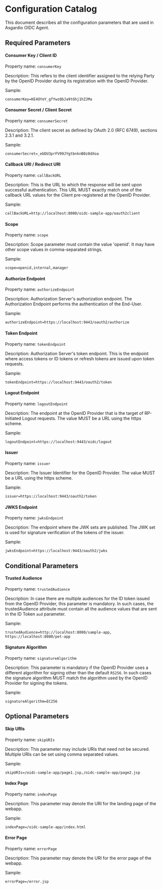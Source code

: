 # Configuration Catalog

This document describes all the configuration parameters that are used in Asgardio OIDC Agent.

## Required Parameters

#### Consumer Key / Client ID

Property name: `consumerKey`

Description: This refers to the client identifier assigned to the relying Party by the OpenID Provider during its
 registration with the OpenID Provider.
 
 Sample: 
 
 ```
 consumerKey=KE4OYeY_gfYwzQbJa9tGhj1hZJMa

```
 
#### Consumer Secret / Client Secret

Property name: `consumerSecret`

Description: The client secret as defined by OAuth 2.0 (RFC 6749), sections 2.3.1 and 3.2.1.

Sample: 

```
consumerSecret=_ebDU3prFV99JYgtbnknB0z0dXoa

```
 
 #### Callback URI / Redirect URI
 
 Property name: `callBackURL`
 
 Description: This is the URL to which the response will be sent upon successful authentication. This URL
  MUST exactly match one of the callback URL values for the Client pre-registered at the OpenID Provider.

Sample: 

```
callBackURL=http://localhost:8080/oidc-sample-app/oauth2client

```

 #### Scope
 
 Property name: `scope`
 
 Description: Scope parameter must contain the value 'openid'. It may have other scope values in comma-separated
  strings.

Sample: 

```
scope=openid,internal,manager

```

 #### Authorize Endpoint
 
 Property name: `authorizeEndpoint`
 
 Description: Authorization Server's authorization endpoint. The Authorization Endpoint performs the authentication of
  the End-User.

Sample: 

```
authorizeEndpoint=https://localhost:9443/oauth2/authorize

```

 #### Token Endpoint
 
 Property name: `tokenEndpoint`
 
 Description: Authorization Server's token endpoint. This is the endpoint where access tokens or ID tokens or
  refresh tokens are issued upon token requests.

Sample: 

```
tokenEndpoint=https://localhost:9443/oauth2/token

```

 #### Logout Endpoint
 
 Property name: `logoutEndpoint`
 
 Description: The endpoint at the OpenID Provider that is the target of RP-Initiated Logout requests. The value MUST
  be a URL using the https scheme. 

Sample: 

```
logoutEndpoint=https://localhost:9443/oidc/logout

```

 #### Issuer
 
 Property name: `issuer`
 
 Description: The Issuer Identifier for the OpenID Provider. The value MUST be a URL using the https scheme. 

Sample: 

```
issuer=https://localhost:9443/oauth2/token

```

 #### JWKS Endpoint
 
 Property name: `jwksEndpoint`
 
 Description: The endpoint where the JWK sets are published. The JWK set is used for signature verification of the
  tokens of the issuer.

Sample: 

```
jwksEndpoint=https://localhost:9443/oauth2/jwks

```

## Conditional Parameters

#### Trusted Audience

 Property name: `trustedAudience`
 
 Description: In case there are multiple audiences for the ID token issued from the OpenID Provider, this parameter is
  mandatory. In such cases, the trustedAudience attribute must contain all the audience values that are sent in the
   ID Token `aud` parameter.

Sample: 

```
trustedAudience=http://localhost:8080/sample-app, https://localhost:8080/pet-app

```
#### Signature Algorithm

 Property name: `signatureAlgorithm`
 
 Description: This parameter is mandatory if the OpenID Provider uses a different algorithm for signing other than
  the default `RS256`. In such cases the signature algorithm MUST match the algorithm used by the OpenID Provider for
   signing the tokens.

Sample: 

```
signatureAlgorithm=EC256

```

## Optional Parameters

#### Skip URIs

 Property name: `skipURIs`
 
 Description: This parameter may include URIs that need not be secured. Multiple URIs can be set using comma separated
  values.

Sample: 

```
skipURIs=/oidc-sample-app/page1.jsp,/oidc-sample-app/page2.jsp

```

#### Index Page

 Property name: `indexPage`
 
 Description: This parameter may denote the URI for the landing page of the webapp.

Sample: 

```
indexPage=/oidc-sample-app/index.html

```
#### Error Page

 Property name: `errorPage`
 
 Description: This parameter may denote the URI for the error page of the webapp.

Sample: 

```
errorPage=/error.jsp

```
